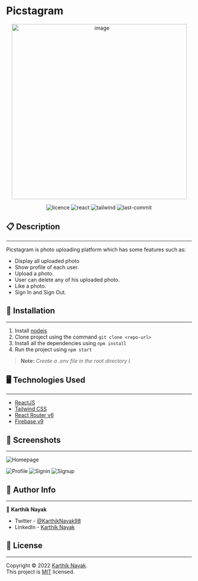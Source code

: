 # Picstagram

<p align='center'><img width="475" alt="image" src="https://user-images.githubusercontent.com/39642646/151711770-abce0c7c-d796-491c-9ae4-fd5adfa5cd6d.png
"></p>

<p align='center'>
<img alt="licence" src="https://img.shields.io/github/license/Karthik-Nayak98/picstagram?color=blue"/>
  <img alt='react' src='https://img.shields.io/badge/React-17.0.2+-61DBFB?&logo=react&alt=%22react%16version%22'/>
  <img alt='tailwind' src='https://img.shields.io/badge/Tailwind-3.0.12-38BDF8?&logo=tailwindcss&alt=%22react%16version%22'/>
  <img alt='last-commit' src='https://img.shields.io/github/last-commit/karthik-nayak98/picstagram'/>
</p>

## 📋 Description

---

Picstagram is photo uploading platform which has some features such as:

- Display all uploaded photo
- Show profile of each user.
- Upload a photo.
- User can delete any of his uploaded photo.
- Like a photo.
- Sign In and Sign Out.

## 🚀 Installation

---

1. Install [nodejs](https://nodejs.org/en/)
1. Clone project using the command `git clone <repo-url>`
1. Install all the dependencies using `npm install`
1. Run the project using `npm start`

> **Note:** _Create a .env file in the root directory I._

## 🖥️ Technologies Used

---

- [ReactJS](https://reactjs.org/)
- [Tailwind CSS](https://tailwindcss.com)
- [React Router v6](https://reactrouter.com/)
- [Firebase v9](https://firebase.google.com/docs)

## 📸 Screenshots

---

![Homepage](https://user-images.githubusercontent.com/39642646/151711344-1d2b945f-c54b-408f-a642-0e29369a5374.jpg)

![Profile](https://user-images.githubusercontent.com/39642646/151711305-a98be57c-3c51-482e-8955-68e1b752bb29.jpg)
![Signin](https://user-images.githubusercontent.com/39642646/151711320-d7a28d35-2e91-41ff-a3ca-372db188233b.jpg)
![Signup](https://user-images.githubusercontent.com/39642646/151711341-3572d67e-cfe8-4022-ae68-81b2d2e5a073.jpg)

## 👨 Author Info

---

👤 **Karthik Nayak**

- Twitter - [@KarthikNayak98](https://twitter.com/KarthikNayak98)
- LinkedIn - [Karthik Nayak](https://www.linkedin.com/in/karthiknayak98)

## 📝 License

---

Copyright © 2022 [Karthik Nayak](https://github.com/karthik-nayak98).<br />
This project is [MIT](https://github.com/Karthik-Nayak98/picstagram/blob/main/LICENSE) licensed.
